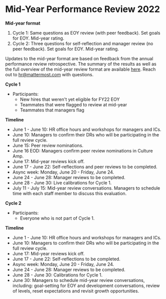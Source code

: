 # Mid-Year Performance Review 2022

**Mid-year format**

1. Cycle 1: Same questions as EOY review (with peer feedback). Set goals for EOY. Mid-year rating.
2. Cycle 2: Three questions for self-reflection and manager review (no peer feedback). Set goals for EOY. Mid-year rating.

Updates to the mid-year format are based on feedback from the annual performance review retrospective. The summary of the results as well as the full overview of the mid-year review format are available [here](https://docs.google.com/document/d/1UNUEvapxNVzOY5VbsSS0Dv_w0tN-zn8xFF1DRe9QGfM/edit?usp=sharing). Reach out to hr@mattermost.com with questions.

**Cycle 1**

* Participants: 
  * New hires that weren't yet eligible for FY22 EOY 
  * Teammates that were flagged to review at mid-year 
  * Teammates that managers flag

**Timeline**

* June 1 - June 10: HR office hours and workshops for managers and ICs.
* June 10: Managers to confirm their DRs who will be participating in the full review cycle.
* June 15: Peer review nominations.
* June 16 EOD: Managers confirm peer review nominations in Culture Amp.
* June 17: Mid-year reviews kick off.
* June 17 - June 22: Self-reflections and peer reviews to be completed.
* Async week: Monday, June 20 - Friday, June 24.
* June 24 - June 28: Manager reviews to be completed.
* June 28 - June 30: Live calibrations for Cycle 1.
* July 11 - July 15: Mid-year review conversations. Managers to schedule time with each staff member to discuss this evaluation.

**Cycle 2**

* Participants: 
  * Everyone who is not part of Cycle 1.

**Timeline**

* June 1 - June 10: HR office hours and workshops for managers and ICs.
* June 10: Managers to confirm their DRs who will be participating in the full review cycle.
* June 17: Mid-year reviews kick off.
* June 17 - June 22: Self-reflections to be completed.
* Async week: Monday, June 20 - Friday, June 24.
* June 24 - June 28: Manager reviews to be completed.
* June 28 - June 30: Calibrations for Cycle 1.
* June 30: Managers to schedule mid-year review conversations, including: goal-setting for EOY and development conversations, review of levels, reset expectations and revisit growth opportunities.
